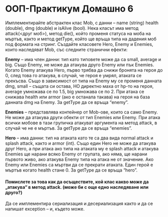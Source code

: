 #                                                             ООП-Практикум Домашно 6

Имплементирайте абстрактен клас Mob, с данни – name (string) health (double), dmg (double) и isAlive (bool). Нека класът има метод attack(<друг моб>), метод die(), който променя статуса на моба на мъртъв, както и метод getType, който ще връща типа на дадения моб под формата на стринг. Създайте класовете Hero, Enemy и Enemies, които наследяват Mob, със следните странични ефекти:

**Enemy** – има член данни: тип като типовете може да са small, average и big. Също Enemy, не може да атакува друго Enemy или пък Enemies. Когато Enemy атакува Hero, първо трябва да снижи бронята на героя до 0, след това го атакува, в случай, че героя е умрял, атаката се прекъсва. Също в зависимост от типа на Enemy му се променя данната dmg, small – същата си остава, НО директно маха от hp-то на героя, average умножава се по 1.5, big умножава се по 2. При атака се снижава health или armor (ако е останала такава) на героя на база данната dmg на Enemy. За getType да се връща “enemy”.

**Enemies** – представлява контейнер от Mob-ове, които са само Enemy. Не може да атакува други обекти от тип Enemies или Enemy. При атака всички мобове в тази групичка атакуват аргумента на метод attack, в случай че не е мъртъв. За getType да се връща “enemies”.

**Hero** – има данни: тип на атаката като те са два вида normal attack и splash attack, както и armor (int). Също един Hero не може да атакува друг Hero, а при атака ако типа на атаката му е splash attack и атакува Enemies ще нарани всяко Enemy от групата, ако няма, ще нарани първото живо, ако атакува Enemy типа на атака не от значение. Ако Enemy или Enemies са мъртви да се прекрати атаката. Един герой е мъртъв когато health стане 0. За getType да се връща “hero”.

#### Помислете за това как да осъществите, кой клас какво може да „атакува“ в метод attack. (може би с още едно наследяване или друго?)

Да се имплементира сериализация и десериализация както и да се напишат exception – и, където може.

